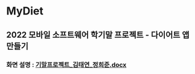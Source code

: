 # MyDiet
## 2022 모바일 소프트웨어 학기말 프로젝트 - 다이어트 앱 만들기
### 화면 설명 : [기말프로젝트_김태연_정희준.docx](https://github.com/taeyeon0319/MyDiet/files/10208529/_._.docx)
